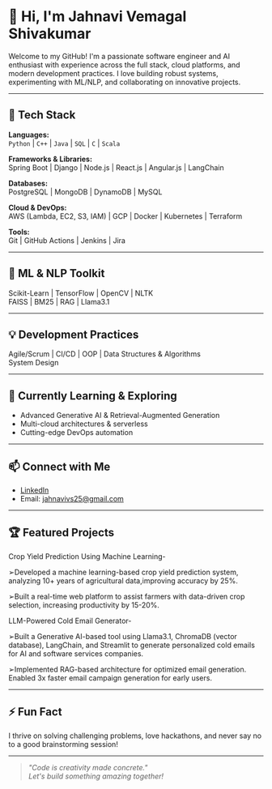# 👋 Hi, I'm Jahnavi Vemagal Shivakumar

Welcome to my GitHub! I'm a passionate software engineer and AI enthusiast with experience across the full stack, cloud platforms, and modern development practices. I love building robust systems, experimenting with ML/NLP, and collaborating on innovative projects.

---

## 🚀 Tech Stack

**Languages:**  
`Python` | `C++` | `Java` | `SQL` | `C` | `Scala`

**Frameworks & Libraries:**  
Spring Boot | Django | Node.js | React.js | Angular.js | LangChain

**Databases:**  
PostgreSQL | MongoDB | DynamoDB | MySQL

**Cloud & DevOps:**  
AWS (Lambda, EC2, S3, IAM) | GCP | Docker | Kubernetes | Terraform

**Tools:**  
Git | GitHub Actions | Jenkins | Jira

---

## 🧠 ML & NLP Toolkit

Scikit-Learn | TensorFlow | OpenCV | NLTK  
FAISS | BM25 | RAG | Llama3.1

---

## 💡 Development Practices

Agile/Scrum | CI/CD | OOP | Data Structures & Algorithms  
System Design

---

## 🌱 Currently Learning & Exploring

- Advanced Generative AI & Retrieval-Augmented Generation
- Multi-cloud architectures & serverless
- Cutting-edge DevOps automation

---

## 📫 Connect with Me

- [LinkedIn](https://www.linkedin.com/in/jahnavi-vemagal-shivakumar-470054247/)
- Email: jahnavivs25@gmail.com <!-- Replace with your email if you wish -->

---

## 🏆 Featured Projects

Crop Yield Prediction Using Machine Learning-

➢Developed a machine learning-based crop yield prediction system, analyzing 10+ years of agricultural
data,improving accuracy by 25%.

➢Built a real-time web platform to assist farmers with data-driven crop selection, increasing productivity by
15-20%.

LLM-Powered Cold Email Generator-

➢Built a Generative AI-based tool using Llama3.1, ChromaDB (vector database), LangChain, and Streamlit
to generate personalized cold emails for AI and software services companies.

➢Implemented RAG-based architecture for optimized email generation.
Enabled 3x faster email campaign generation for early users.

---

## ⚡ Fun Fact

I thrive on solving challenging problems, love hackathons, and never say no to a good brainstorming session!

---

> _"Code is creativity made concrete."_  
> _Let's build something amazing together!_

